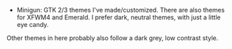 * Minigun: GTK 2/3 themes I've made/customized. There are also themes for XFWM4 and Emerald. I prefer dark, neutral themes, with just a little eye candy.

Other themes in here probably also follow a dark grey, low contrast style.
